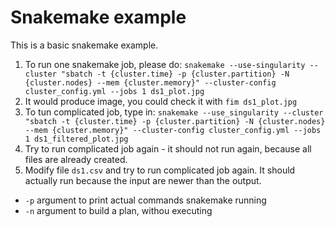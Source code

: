 Snakemake example
=========================================

This is a basic snakemake example. 


1. To run one snakemake job, please do: `snakemake --use-singularity --cluster "sbatch -t {cluster.time} -p {cluster.partition} -N {cluster.nodes} --mem {cluster.memory}" --cluster-config cluster_config.yml --jobs 1 ds1_plot.jpg`
2. It would produce image, you could check it with `fim ds1_plot.jpg`
3. To tun complicated job, type in: `snakemake --use_singularity --cluster "sbatch -t {cluster.time} -p {cluster.partition} -N {cluster.nodes} --mem {cluster.memory}" --cluster-config cluster_config.yml --jobs 1 ds1_filtered_plot.jpg`
4. Try to run complicated job again - it should not run again, because all files are already created.
5. Modify file `ds1.csv` and try to run complicated job again. It should actually run because the input are newer than the output.


- `-p` argument to print actual commands snakemake running
- `-n` argument to build a plan, withou executing 
